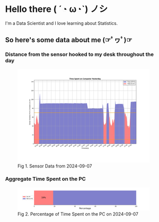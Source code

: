 
# Hello there ( ´◔ ω◔`) ノシ

I'm a Data Scientist and I love learning about Statistics.

## So here's some data about me (☞ﾟヮﾟ)☞


### Distance from the sensor hooked to my desk throughout the day
<figure>
  <picture>
    <source media="(prefers-color-scheme: dark)" srcset="Pi/readme/graphs/lineplot/dark-plot-2024-09-07.png">
    <source media="(prefers-color-scheme: light)" srcset="Pi/readme/graphs/lineplot/light-plot-2024-09-07.png">
    <img alt="Shows a black logo in light color mode and a white one in dark color mode." src="Pi/readme/graphs/lineplot/light-plot-2024-09-07.png">
  </picture>
  <figcaption>Fig 1. Sensor Data from 2024-09-07</figcaption>
</figure>



### Aggregate Time Spent on the PC
<figure>
  <picture>
    <source media="(prefers-color-scheme: dark)" srcset="Pi/readme/graphs/barplot/dark-plot-2024-09-07.png">
    <source media="(prefers-color-scheme: light)" srcset="Pi/readme/graphs/barplot/light-plot-2024-09-07.png">
    <img alt="Shows a black logo in light color mode and a white one in dark color mode." src="Pi/readme/graphs/barplot/light-plot-2024-09-07.png">
  </picture>
  <figcaption>Fig 2. Percentage of Time Spent on the PC on 2024-09-07</figcaption>
</figure>
